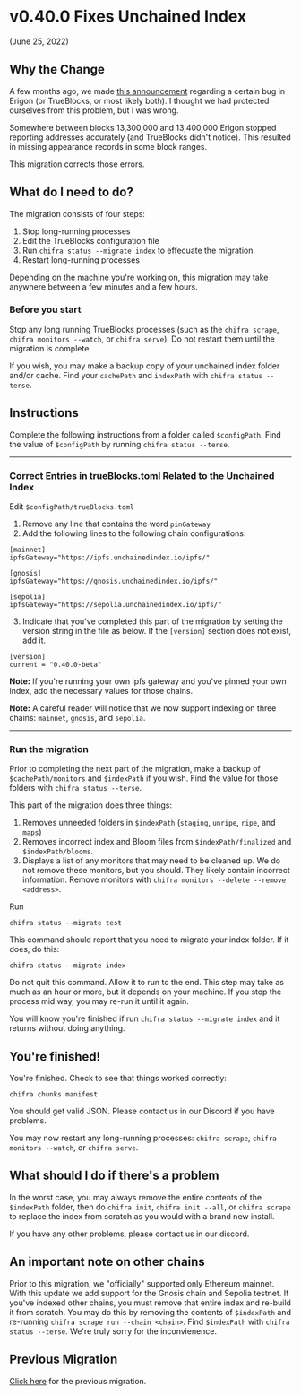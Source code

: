 # v0.40.0 Fixes Unchained Index

(June 25, 2022)

## Why the Change

A few months ago, we made [this announcement](https://discord.com/channels/570963863428661248/904527518948806686/955114745369854044) regarding a certain bug in Erigon (or TrueBlocks, or most likely both). I thought we had protected ourselves from this problem, but I was wrong.

Somewhere between blocks 13,300,000 and 13,400,000 Erigon stopped reporting addresses accurately (and TrueBlocks didn't notice). This resulted in missing appearance records in some block ranges.

This migration corrects those errors.

## What do I need to do?

The migration consists of four steps:

1. Stop long-running processes
2. Edit the TrueBlocks configuration file
3. Run `chifra status --migrate index` to effecuate the migration
6. Restart long-running processes

Depending on the machine you're working on, this migration may take anywhere between a few minutes and a few hours.

### Before you start

Stop any long running TrueBlocks processes (such as the `chifra scrape`, `chifra monitors --watch`, or `chifra serve`). Do not restart
them until the migration is complete.

If you wish, you may make a backup copy of your unchained index folder and/or cache. Find your `cachePath` and `indexPath` with `chifra status --terse`.

## Instructions

Complete the following instructions from a folder called `$configPath`. Find the value of `$configPath` by running `chifra status --terse`.

----
### Correct Entries in trueBlocks.toml Related to the Unchained Index

Edit `$configPath/trueBlocks.toml`

1. Remove any line that contains the word `pinGateway`
2. Add the following lines to the following chain configurations:

```[toml]
[mainnet]
ipfsGateway="https://ipfs.unchainedindex.io/ipfs/"

[gnosis]
ipfsGateway="https://gnosis.unchainedindex.io/ipfs/"

[sepolia]
ipfsGateway="https://sepolia.unchainedindex.io/ipfs/"
```

3. Indicate that you've completed this part of the migration by setting the version string in the file as below. If the `[version]` section does not exist, add it.

```[toml]
[version]
current = "0.40.0-beta"
```

**Note:** If you're running your own ipfs gateway and you've pinned your own index, add the necessary values for those chains.

**Note:** A careful reader will notice that we now support indexing on three chains: `mainnet`, `gnosis`, and `sepolia`.

----
### Run the migration

Prior to completing the next part of the migration, make a backup of `$cachePath/monitors` and `$indexPath` if you wish. Find the value for those folders with `chifra status --terse`.

This part of the migration does three things:

1. Removes unneeded folders in `$indexPath` (`staging`, `unripe`, `ripe`, and `maps`)
2. Removes incorrect index and Bloom files from `$indexPath/finalized` and `$indexPath/blooms`.
3. Displays a list of any monitors that may need to be cleaned up. We do not remove these monitors, but you should. They likely contain incorrect information. Remove monitors with `chifra monitors --delete --remove <address>`.

Run

```[bash]
chifra status --migrate test
```

This command should report that you need to migrate your index folder. If it does, do this:

```[bash]
chifra status --migrate index
```

Do not quit this command. Allow it to run to the end. This step may take as much as an hour or more, but it depends on your machine. If you
stop the process mid way, you may re-run it until it again.

You will know you're finished if run `chifra status --migrate index` and it returns without doing anything.

## You're finished!

You're finished. Check to see that things worked correctly:

```[bash]
chifra chunks manifest
```

You should get valid JSON. Please contact us in our Discord if you have problems.

You may now restart any long-running processes: `chifra scrape`, `chifra monitors --watch`, or `chifra serve`.

## What should I do if there's a problem

In the worst case, you may always remove the entire contents of the `$indexPath` folder, then do `chifra init`, `chifra init --all`, or `chifra scrape` to replace the index from scratch as you would with a brand new install.

If you have any other problems, please contact us in our discord.

## An important note on other chains

Prior to this migration, we "officially" supported only Ethereum mainnet. With this update we add support for the Gnosis chain
and Sepolia testnet. If you've indexed other chains, you must remove that entire index and re-build it from scratch. You may
do this by removing the contents of `$indexPath` and re-running `chifra scrape run --chain <chain>`. Find `$indexPath` with
`chifra status --terse`. We're truly sorry for the inconvienence.

## Previous Migration

[Click here](./README-v0.30.0.md) for the previous migration.
